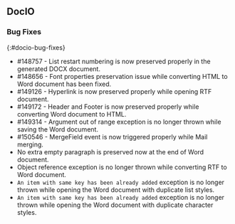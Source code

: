 ## DocIO

### Bug Fixes
{:#docio-bug-fixes} 

* \#148757 - List restart numbering is now preserved properly in the generated DOCX document.
* \#148656 - Font properties preservation issue while converting HTML to Word document has been fixed.
* \#149126 - Hyperlink is now preserved properly while opening RTF document.
* \#149172 - Header and Footer is now preserved properly while converting Word document to HTML.
* \#149314 - Argument out of range exception is no longer thrown while saving the Word document.
* \#150546 - MergeField event is now triggered properly while Mail merging.
* No extra empty paragraph is preserved now at the end of Word document.
* Object reference exception is no longer thrown while converting RTF to Word document.
* `An item with same key has been already added` exception is no longer thrown while opening the Word document with duplicate list styles.
* `An item with same key has been already added` exception is no longer thrown while opening the Word document with duplicate character styles.

